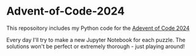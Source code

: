 # Advent-of-Code-2024

This reposoitory includes my Python code for the [Adevent of Code 2024](https://adventofcode.com/)

Every day I'll try to make a new Jupyter Notebook for each puzzle. The solutions won't be perfect or extremely thorough - just playing around!
